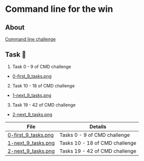 # Command line for the win

## About
[Command line challenge](https://cmdchallenge.com/)

## Task :page_with_curl:
1. Task 0 - 9 of CMD challenge
- [0-first_9_tasks.png](0-first_9_tasks.png)

2. Task 10 - 18 of CMD challenge
- [1-next_9_tasks.png](1-next_9_tasks.png)

3. Task 19 - 42 of CMD challenge
- [2-next_9_tasks.png](2-next_9_tasks.png)

| File 					       | Details                        |
| -------------------------------------------- | ------------------------------ |
| [0-first_9_tasks.png](0-first_9_tasks.png) | Tasks 0 - 9 of CMD challenge   |
| [1-next_9_tasks.png](1-next_9_tasks.png)   | Tasks 10 - 18 of CMD challenge |
| [2-next_9_tasks.png](2-next_9_tasks.png)  | Tasks 19 - 42 of CMD challenge |
